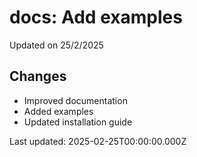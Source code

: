# docs: Add examples

Updated on 25/2/2025

## Changes
- Improved documentation
- Added examples
- Updated installation guide

Last updated: 2025-02-25T00:00:00.000Z